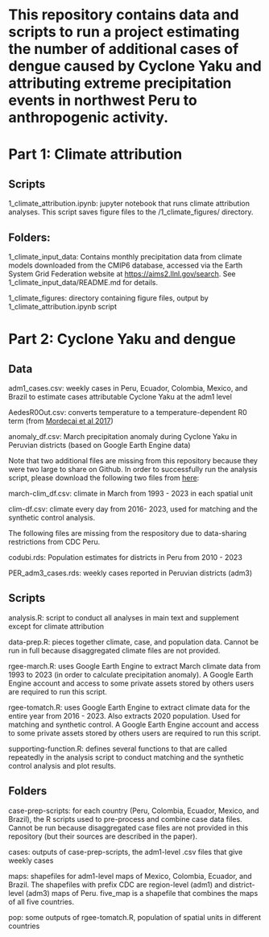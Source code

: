 # This repository contains data and scripts to run a project estimating the number of additional cases of dengue caused by Cyclone Yaku and attributing extreme precipitation events in northwest Peru to anthropogenic activity.

# Part 1: Climate attribution

## Scripts

1_climate_attribution.ipynb: jupyter notebook that runs climate attribution analyses. This script saves figure files to the /1_climate_figures/ directory.

## Folders:

1_climate_input_data: Contains monthly precipitation data from climate models downloaded from the CMIP6 database, accessed via the Earth System Grid Federation website at <https://aims2.llnl.gov/search>. See 1_climate_input_data/README.md for details.

1_climate_figures: directory containing figure files, output by 1_climate_attribution.ipynb script

# Part 2: Cyclone Yaku and dengue

## Data

adm1_cases.csv: weekly cases in Peru, Ecuador, Colombia, Mexico, and Brazil to estimate cases attributable Cyclone Yaku at the adm1 level

AedesR0Out.csv: converts temperature to a temperature-dependent R0 term (from [Mordecai et al 2017](https://journals.plos.org/plosntds/article?id=10.1371/journal.pntd.0005568))

anomaly_df.csv: March precipitation anomaly during Cyclone Yaku in Peruvian districts (based on Google Earth Engine data)

Note that two additional files are missing from this repository because they were two large to share on Github. In order to successfully run the analysis script, please download the following two files from [here](https://drive.google.com/drive/folders/1vxb1OHQLQaAVJs5YCt1YAhI3o_tCVLxp?usp=sharing):

march-clim_df.csv: climate in March from 1993 - 2023 in each spatial unit

clim-df.csv: climate every day from 2016- 2023, used for matching and the synthetic control analysis.

The following files are missing from the respository due to data-sharing restrictions from CDC Peru.

codubi.rds: Population estimates for districts in Peru from 2010 - 2023

PER_adm3_cases.rds: weekly cases reported in Peruvian districts (adm3)

## Scripts

analysis.R: script to conduct all analyses in main text and supplement except for climate attribution

data-prep.R: pieces together climate, case, and population data. Cannot be run in full because disaggregated climate files are not provided.

rgee-march.R: uses Google Earth Engine to extract March climate data from 1993 to 2023 (in order to calculate precipitation anomaly). A Google Earth Engine account and access to some private assets stored by others users are required to run this script.

rgee-tomatch.R: uses Google Earth Engine to extract climate data for the entire year from 2016 - 2023. Also extracts 2020 population. Used for matching and synthetic control. A Google Earth Engine account and access to some private assets stored by others users are required to run this script.

supporting-function.R: defines several functions to that are called repeatedly in the analysis script to conduct matching and the synthetic control analysis and plot results.

## Folders

case-prep-scripts: for each country (Peru, Colombia, Ecuador, Mexico, and Brazil), the R scripts used to pre-process and combine case data files. Cannot be run because disaggregated case files are not provided in this repository (but their sources are described in the paper).

cases: outputs of case-prep-scripts, the adm1-level .csv files that give weekly cases

maps: shapefiles for adm1-level maps of Mexico, Colombia, Ecuador, and Brazil. The shapefiles with prefix CDC are region-level (adm1) and district-level (adm3) maps of Peru. five_map is a shapefile that combines the maps of all five countries.

pop: some outputs of rgee-tomatch.R, population of spatial units in different countries
